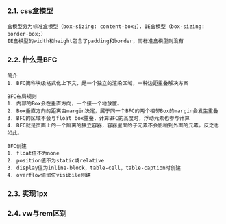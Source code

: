 ### 2.1. css盒模型
    盒模型分为标准盒模型（box-sizing: content-box;），IE盒模型（box-sizing: border-box;）
    IE盒模型的width和height包含了padding和border，而标准盒模型则没有

### 2.2. 什么是BFC
    简介
    1. BFC简称块级格式化上下文，是一个独立的渲染区域，一种边距重叠解决方案
  
    BFC布局规则
    1. 内部的Box会在垂直方向，一个接一个地放置。
    2. Box垂直方向的距离由margin决定，属于同一个BFC的两个相邻Box的margin会发生重叠
    3. BFC的区域不会与float box重叠，计算BFC的高度时，浮动元素也参与计算
    4. BFC就是页面上的一个隔离的独立容器，容器里面的子元素不会影响到外面的元素。反之也如此。
    
    BFC创建
    1. float值不为none
    2. position值不为static或relative
    3. display值为inline-block，table-cell，table-caption时创建
    4. overflow值部位visibile创建

### 2.3. 实现1px

### 2.4. vw与rem区别
  

